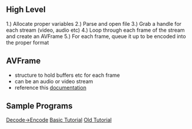 High Level
-

1.)	Allocate proper variables
2.)	Parse and open file 
3.)	Grab a handle for each stream (video, audio etc)
4.) 	Loop through each frame of the stream and create an AVFrame
5.)	For each frame, queue it up to be encoded into the proper format 

AVFrame
-

-	structure to hold buffers etc for each frame
-	can be an audio or video stream
-	reference this [documentation](http://ffmpeg.org/doxygen/trunk/structAVFrame.html#details)

Sample Programs
-

[Decode->Encode](http://ffmpeg.org/pipermail/libav-user/2012-December/003378.html)
[Basic Tutorial](http://www.inb.uni-luebeck.de/~boehme/using_libavcodec.html)
[Old Tutorial](http://dranger.com/ffmpeg/tutorial01.c)




